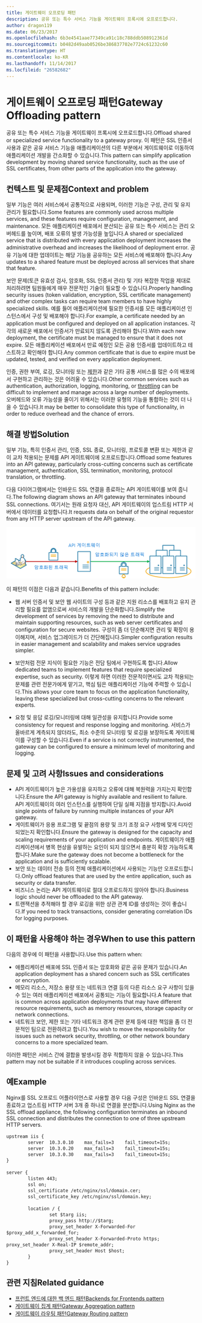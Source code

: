 ```yaml
---
title: 게이트웨이 오프로딩 패턴
description: 공유 또는 특수 서비스 기능을 게이트웨이 프록시에 오프로드합니다.
author: dragon119
ms.date: 06/23/2017
ms.openlocfilehash: 6b3e4541aae77349ca91c18c788ddb508912361d
ms.sourcegitcommit: b0482d49aab0526be386837702e7724c61232c60
ms.translationtype: HT
ms.contentlocale: ko-KR
ms.lasthandoff: 11/14/2017
ms.locfileid: "26582682"
---
```

# <a name="gateway-offloading-pattern"></a><span data-ttu-id="eeed1-103">게이트웨이 오프로딩 패턴</span><span class="sxs-lookup"><span data-stu-id="eeed1-103">Gateway Offloading pattern</span></span>

<span data-ttu-id="eeed1-104">공유 또는 특수 서비스 기능을 게이트웨이 프록시에 오프로드합니다.</span><span class="sxs-lookup"><span data-stu-id="eeed1-104">Offload shared or specialized service functionality to a gateway proxy.</span></span> <span data-ttu-id="eeed1-105">이 패턴은 SSL 인증서 사용과 같은 공유 서비스 기능을 애플리케이션의 다른 부분에서 게이트웨이로 이동하여 애플리케이션 개발을 간소화할 수 있습니다.</span><span class="sxs-lookup"><span data-stu-id="eeed1-105">This pattern can simplify application development by moving shared service functionality, such as the use of SSL certificates, from other parts of the application into the gateway.</span></span>

## <a name="context-and-problem"></a><span data-ttu-id="eeed1-106">컨텍스트 및 문제점</span><span class="sxs-lookup"><span data-stu-id="eeed1-106">Context and problem</span></span>

<span data-ttu-id="eeed1-107">일부 기능은 여러 서비스에서 공통적으로 사용되며, 이러한 기능은 구성, 관리 및 유지 관리가 필요합니다.</span><span class="sxs-lookup"><span data-stu-id="eeed1-107">Some features are commonly used across multiple services, and these features require configuration, management, and maintenance.</span></span> <span data-ttu-id="eeed1-108">모든 애플리케이션 배포에서 분산되는 공유 또는 특수 서비스는 관리 오버헤드를 높이며, 배포 오류의 발생 가능성을 높입니다.</span><span class="sxs-lookup"><span data-stu-id="eeed1-108">A shared or specialized service that is distributed with every application deployment increases the administrative overhead and increases the likelihood of deployment error.</span></span> <span data-ttu-id="eeed1-109">공유 기능에 대한 업데이트는 해당 기능을 공유하는 모든 서비스에 배포해야 합니다.</span><span class="sxs-lookup"><span data-stu-id="eeed1-109">Any updates to a shared feature must be deployed across all services that share that feature.</span></span>

<span data-ttu-id="eeed1-110">보안 문제(토큰 유효성 검사, 암호화, SSL 인증서 관리) 및 기타 복잡한 작업을 제대로 처리하려면 팀원들에게 매우 전문적인 기술이 필요할 수 있습니다.</span><span class="sxs-lookup"><span data-stu-id="eeed1-110">Properly handling security issues (token validation, encryption, SSL certificate management) and other complex tasks can require team members to have highly specialized skills.</span></span> <span data-ttu-id="eeed1-111">예를 들어 애플리케이션에 필요한 인증서를 모든 애플리케이션 인스턴스에서 구성 및 배포해야 합니다.</span><span class="sxs-lookup"><span data-stu-id="eeed1-111">For example, a certificate needed by an application must be configured and deployed on all application instances.</span></span> <span data-ttu-id="eeed1-112">각각의 새로운 배포에서 인증서가 만료되지 않도록 관리해야 합니다.</span><span class="sxs-lookup"><span data-stu-id="eeed1-112">With each new deployment, the certificate must be managed to ensure that it does not expire.</span></span> <span data-ttu-id="eeed1-113">모든 애플리케이션 배포에서 만료 예정인 모든 공용 인증서를 업데이트하고 테스트하고 확인해야 합니다.</span><span class="sxs-lookup"><span data-stu-id="eeed1-113">Any common certificate that is due to expire must be updated, tested, and verified on every application deployment.</span></span>

<span data-ttu-id="eeed1-114">인증, 권한 부여, 로깅, 모니터링 또는 [제한](./throttling.md)과 같은 기타 공통 서비스를 많은 수의 배포에서 구현하고 관리하는 것은 어려울 수 있습니다.</span><span class="sxs-lookup"><span data-stu-id="eeed1-114">Other common services such as authentication, authorization, logging, monitoring, or [throttling](./throttling.md) can be difficult to implement and manage across a large number of deployments.</span></span> <span data-ttu-id="eeed1-115">오버헤드와 오류 가능성을 줄이기 위해서는 이러한 유형의 기능을 통합하는 것이 더 나을 수 있습니다.</span><span class="sxs-lookup"><span data-stu-id="eeed1-115">It may be better to consolidate this type of functionality, in order to reduce overhead and the chance of errors.</span></span>

## <a name="solution"></a><span data-ttu-id="eeed1-116">해결 방법</span><span class="sxs-lookup"><span data-stu-id="eeed1-116">Solution</span></span>

<span data-ttu-id="eeed1-117">일부 기능, 특히 인증서 관리, 인증, SSL 종료, 모니터링, 프로토콜 변환 또는 제한과 같이 교차 적용되는 문제를 API 게이트웨이에 오프로드합니다.</span><span class="sxs-lookup"><span data-stu-id="eeed1-117">Offload some features into an API gateway, particularly cross-cutting concerns such as certificate management, authentication, SSL termination, monitoring, protocol translation, or throttling.</span></span> 

<span data-ttu-id="eeed1-118">다음 다이어그램에서는 인바운드 SSL 연결을 종료하는 API 게이트웨이를 보여 줍니다.</span><span class="sxs-lookup"><span data-stu-id="eeed1-118">The following diagram shows an API gateway that terminates inbound SSL connections.</span></span> <span data-ttu-id="eeed1-119">여기서는 원래 요청자 대신, API 게이트웨이의 업스트림 HTTP 서버에서 데이터를 요청합니다.</span><span class="sxs-lookup"><span data-stu-id="eeed1-119">It requests data on behalf of the original requestor from any HTTP server upstream of the API gateway.</span></span>

 ![](./_images/gateway-offload.png)
 
<span data-ttu-id="eeed1-120">이 패턴의 이점은 다음과 같습니다.</span><span class="sxs-lookup"><span data-stu-id="eeed1-120">Benefits of this pattern include:</span></span>

- <span data-ttu-id="eeed1-121">웹 서버 인증서 및 보안 웹 사이트의 구성 등과 같은 지원 리소스를 배포하고 유지 관리할 필요를 없앰으로써 서비스의 개발을 단순화합니다.</span><span class="sxs-lookup"><span data-stu-id="eeed1-121">Simplify the development of services by removing the need to distribute and maintain supporting resources, such as web server certificates and configuration for secure websites.</span></span> <span data-ttu-id="eeed1-122">구성이 좀 더 단순해지면 관리 및 확장이 용이해지며, 서비스 업그레이드가 더 간단해집니다.</span><span class="sxs-lookup"><span data-stu-id="eeed1-122">Simpler configuration results in easier management and scalability and makes service upgrades simpler.</span></span>

- <span data-ttu-id="eeed1-123">보안처럼 전문 지식이 필요한 기능은 전담 팀에서 구현하도록 합니다.</span><span class="sxs-lookup"><span data-stu-id="eeed1-123">Allow dedicated teams to implement features that require specialized expertise, such as security.</span></span> <span data-ttu-id="eeed1-124">이렇게 하면 이러한 전문적이면서도 교차 적용되는 문제를 관련 전문가에게 맡기고, 핵심 팀은 애플리케이션 기능에 주력할 수 있습니다.</span><span class="sxs-lookup"><span data-stu-id="eeed1-124">This allows your core team to focus on the application functionality, leaving these specialized but cross-cutting concerns to the relevant experts.</span></span>

- <span data-ttu-id="eeed1-125">요청 및 응답 로깅/모니터링에 대해 일관성을 유지합니다.</span><span class="sxs-lookup"><span data-stu-id="eeed1-125">Provide some consistency for request and response logging and monitoring.</span></span> <span data-ttu-id="eeed1-126">서비스가 올바르게 계측되지 않더라도, 최소 수준의 모니터링 및 로깅을 보장하도록 게이트웨이를 구성할 수 있습니다.</span><span class="sxs-lookup"><span data-stu-id="eeed1-126">Even if a service is not correctly instrumented, the gateway can be configured to ensure a minimum level of monitoring and logging.</span></span>

## <a name="issues-and-considerations"></a><span data-ttu-id="eeed1-127">문제 및 고려 사항</span><span class="sxs-lookup"><span data-stu-id="eeed1-127">Issues and considerations</span></span>

- <span data-ttu-id="eeed1-128">API 게이트웨이가 높은 가용성을 유지하고 오류에 대해 복원력을 가지는지 확인합니다.</span><span class="sxs-lookup"><span data-stu-id="eeed1-128">Ensure the API gateway is highly available and resilient to failure.</span></span> <span data-ttu-id="eeed1-129">API 게이트웨이의 여러 인스턴스를 실행하여 단일 실패 지점을 방지합니다.</span><span class="sxs-lookup"><span data-stu-id="eeed1-129">Avoid single points of failure by running multiple instances of your API gateway.</span></span> 
- <span data-ttu-id="eeed1-130">게이트웨이가 응용 프로그램 및 끝점의 용량 및 크기 조정 요구 사항에 맞게 디자인되었는지 확인합니다.</span><span class="sxs-lookup"><span data-stu-id="eeed1-130">Ensure the gateway is designed for the capacity and scaling requirements of your application and endpoints.</span></span> <span data-ttu-id="eeed1-131">게이트웨이가 애플리케이션에서 병목 현상을 유발하는 요인이 되지 않으면서 충분히 확장 가능하도록 합니다.</span><span class="sxs-lookup"><span data-stu-id="eeed1-131">Make sure the gateway does not become a bottleneck for the application and is sufficiently scalable.</span></span>
- <span data-ttu-id="eeed1-132">보안 또는 데이터 전송 등의 전체 애플리케이션에서 사용되는 기능만 오프로드합니다.</span><span class="sxs-lookup"><span data-stu-id="eeed1-132">Only offload features that are used by the entire application, such as security or data transfer.</span></span>
- <span data-ttu-id="eeed1-133">비즈니스 논리는 API 게이트웨이로 절대 오프로드하지 않아야 합니다.</span><span class="sxs-lookup"><span data-stu-id="eeed1-133">Business logic should never be offloaded to the API gateway.</span></span> 
- <span data-ttu-id="eeed1-134">트랜잭션을 추적해야 할 경우 로깅을 위한 상관 관계 ID를 생성하는 것이 좋습니다.</span><span class="sxs-lookup"><span data-stu-id="eeed1-134">If you need to track transactions, consider generating correlation IDs for logging purposes.</span></span>

## <a name="when-to-use-this-pattern"></a><span data-ttu-id="eeed1-135">이 패턴을 사용해야 하는 경우</span><span class="sxs-lookup"><span data-stu-id="eeed1-135">When to use this pattern</span></span>

<span data-ttu-id="eeed1-136">다음의 경우에 이 패턴을 사용합니다.</span><span class="sxs-lookup"><span data-stu-id="eeed1-136">Use this pattern when:</span></span>

- <span data-ttu-id="eeed1-137">애플리케이션 배포에 SSL 인증서 또는 암호화와 같은 공유 문제가 있습니다.</span><span class="sxs-lookup"><span data-stu-id="eeed1-137">An application deployment has a shared concern such as SSL certificates or encryption.</span></span>
- <span data-ttu-id="eeed1-138">메모리 리소스, 저장소 용량 또는 네트워크 연결 등의 다른 리소스 요구 사항이 있을 수 있는 여러 애플리케이션 배포에서 공통되는 기능이 필요합니다.</span><span class="sxs-lookup"><span data-stu-id="eeed1-138">A feature that is common across application deployments that may have different resource requirements, such as memory resources, storage capacity or network connections.</span></span>
- <span data-ttu-id="eeed1-139">네트워크 보안, 제한 또는 기타 네트워크 경계 관련 문제 등에 대한 책임을 좀 더 전문적인 팀으로 전환하려고 합니다.</span><span class="sxs-lookup"><span data-stu-id="eeed1-139">You wish to move the responsibility for issues such as network security, throttling, or other network boundary concerns to a more specialized team.</span></span>

<span data-ttu-id="eeed1-140">이러한 패턴은 서비스 간에 결합을 발생시킬 경우 적합하지 않을 수 있습니다.</span><span class="sxs-lookup"><span data-stu-id="eeed1-140">This pattern may not be suitable if it introduces coupling across services.</span></span>

## <a name="example"></a><span data-ttu-id="eeed1-141">예</span><span class="sxs-lookup"><span data-stu-id="eeed1-141">Example</span></span>

<span data-ttu-id="eeed1-142">Nginx를 SSL 오프로드 어플라이언스로 사용할 경우 다음 구성은 인바운드 SSL 연결을 종료하고 업스트림 HTTP 서버 3개 중 하나로 연결을 분산합니다.</span><span class="sxs-lookup"><span data-stu-id="eeed1-142">Using Nginx as the SSL offload appliance, the following configuration terminates an inbound SSL connection and distributes the connection to one of three upstream HTTP servers.</span></span>

```
upstream iis {
        server  10.3.0.10    max_fails=3    fail_timeout=15s;
        server  10.3.0.20    max_fails=3    fail_timeout=15s;
        server  10.3.0.30    max_fails=3    fail_timeout=15s;
}

server {
        listen 443;
        ssl on;
        ssl_certificate /etc/nginx/ssl/domain.cer;
        ssl_certificate_key /etc/nginx/ssl/domain.key;

        location / {
                set $targ iis;
                proxy_pass http://$targ;
                proxy_set_header X-Forwarded-For $proxy_add_x_forwarded_for;
                proxy_set_header X-Forwarded-Proto https;
proxy_set_header X-Real-IP $remote_addr;
                proxy_set_header Host $host;
        }
}
```

## <a name="related-guidance"></a><span data-ttu-id="eeed1-143">관련 지침</span><span class="sxs-lookup"><span data-stu-id="eeed1-143">Related guidance</span></span>

- [<span data-ttu-id="eeed1-144">프런트 엔드에 대한 백 엔드 패턴</span><span class="sxs-lookup"><span data-stu-id="eeed1-144">Backends for Frontends pattern</span></span>](./backends-for-frontends.md)
- [<span data-ttu-id="eeed1-145">게이트웨이 집계 패턴</span><span class="sxs-lookup"><span data-stu-id="eeed1-145">Gateway Aggregation pattern</span></span>](./gateway-aggregation.md)
- [<span data-ttu-id="eeed1-146">게이트웨이 라우팅 패턴</span><span class="sxs-lookup"><span data-stu-id="eeed1-146">Gateway Routing pattern</span></span>](./gateway-routing.md)

